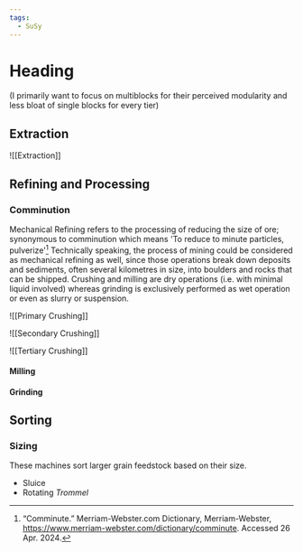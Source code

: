 ```yaml
---
tags:
  - SuSy
---
```

# Heading
(I primarily want to focus on multiblocks for their perceived modularity and less bloat of single blocks for every tier)
## Extraction
![[Extraction]]

## Refining and Processing
### Comminution
Mechanical Refining refers to the processing of reducing the size of ore; synonymous to comminution which means 'To reduce to minute particles, pulverize'[^dictionary]
Technically speaking, the process of mining could be considered as mechanical refining as well, since those operations break down deposits and sediments, often several kilometres in size, into boulders and rocks that can be shipped. 
Crushing and milling are dry operations (i.e. with minimal liquid involved) whereas grinding is exclusively performed as wet operation or even as slurry or suspension. 

![[Primary Crushing]]

![[Secondary Crushing]]

![[Tertiary Crushing]]
#### Milling
#### Grinding
## Sorting
### Sizing
These machines sort larger grain feedstock based on their size.
- Sluice
- Rotating *Trommel* 

[^dictionary]: “Comminute.” Merriam-Webster.com Dictionary, Merriam-Webster, https://www.merriam-webster.com/dictionary/comminute. Accessed 26 Apr. 2024.
